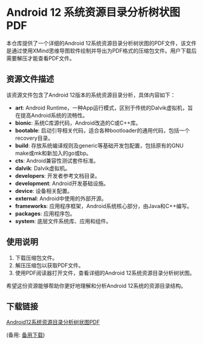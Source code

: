 # Android 12 系统资源目录分析树状图 PDF

本仓库提供了一个详细的Android 12系统资源目录分析树状图的PDF文件，该文件是通过使用XMind思维导图软件绘制并导出为PDF格式的压缩包文件。用户下载后需要解压才能查看PDF文件。

## 资源文件描述

该资源文件包含了Android 12版本的系统资源目录分析，具体内容如下：

- **art**: Android Runtime，一种App运行模式，区别于传统的Dalvik虚拟机，旨在提高Android系统的流畅性。
- **bionic**: 系统C库源代码，Android改造的C或C++库。
- **bootable**: 启动引导相关代码，适合各种bootloader的通用代码，包括一个recovery目录。
- **build**: 存放系统编译规则及generic等基础开发包配置，包括原有的GNU make或mk和新加入的go或bp。
- **cts**: Android兼容性测试套件标准。
- **dalvik**: Dalvik虚拟机。
- **developers**: 开发者参考文档目录。
- **development**: Android开发基础设施。
- **device**: 设备相关配置。
- **external**: Android中使用的外部开源。
- **frameworks**: 应用程序框架，Android系统核心部分，由Java和C++编写。
- **packages**: 应用程序包。
- **system**: 底层文件系统库、应用和组件。

## 使用说明

1. 下载压缩包文件。
2. 解压压缩包以获取PDF文件。
3. 使用PDF阅读器打开文件，查看详细的Android 12系统资源目录分析树状图。

希望这份资源能够帮助你更好地理解和分析Android 12系统的资源目录结构。

## 下载链接
[Android12系统资源目录分析树状图PDF](https://pan.quark.cn/s/432285c5c91a) 

(备用: [备用下载](https://pan.baidu.com/s/1qYkVnTEHpLivki9c0puENA?pwd=1234))
